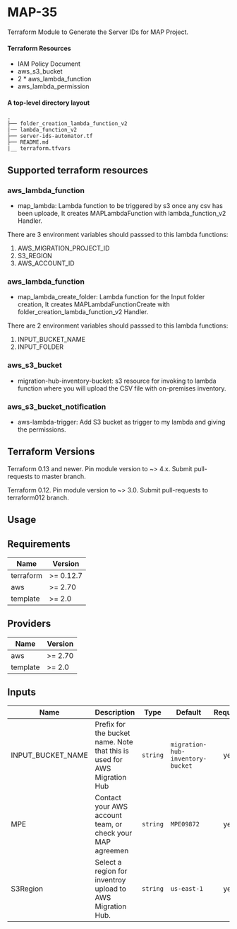 # MAP-35
Terraform Module to Generate the Server IDs for MAP Project.


#### Terraform Resources

- IAM Policy Document 
- aws_s3_bucket
- 2 * aws_lambda_function
- aws_lambda_permission

#### A top-level directory layout
    .
    ├── folder_creation_lambda_function_v2        
    |── lambda_function_v2
    ├── server-ids-automator.tf                
    ├── README.md    
    |__ terraform.tfvars
         


## Supported terraform resources

### aws_lambda_function
* map_lambda: Lambda function to be triggered by s3 once any csv has been uploade, It creates MAPLambdaFunction with lambda_function_v2 Handler.

There are 3 environment variables should passsed to this lambda functions:
1. AWS_MIGRATION_PROJECT_ID
2. S3_REGION
3. AWS_ACCOUNT_ID


### aws_lambda_function
* map_lambda_create_folder: Lambda function for the Input folder creation, It creates MAPLambdaFunctionCreate with folder_creation_lambda_function_v2 Handler.

There are 2 environment variables should passsed to this lambda functions:
1. INPUT_BUCKET_NAME
2. INPUT_FOLDER


### aws_s3_bucket
* migration-hub-inventory-bucket: s3 resource for invoking to lambda function where you will upload the CSV file with on-premises inventory.


### aws_s3_bucket_notification
* aws-lambda-trigger: Add S3 bucket as trigger to my lambda and giving the permissions.


## Terraform Versions

Terraform 0.13 and newer. Pin module version to ~> 4.x. Submit pull-requests to master branch.

Terraform 0.12. Pin module version to ~> 3.0. Submit pull-requests to terraform012 branch.

## Usage

## Requirements

| Name | Version |
|------|---------|
| terraform | >= 0.12.7 |
| aws | >= 2.70 |
| template | >= 2.0 |

## Providers

| Name | Version |
|------|---------|
| aws | >= 2.70 |
| template | >= 2.0 |

## Inputs

| Name | Description | Type | Default | Required |
|------|-------------|------|---------|:--------:|
| INPUT\_BUCKET\_NAME |Prefix for the bucket name. Note that this is used for AWS Migration Hub| `string`  | `migration-hub-inventory-bucket` | yes |
| MPE | Contact your AWS account team, or check your MAP agreemen | `string`  | `MPE09872` | yes |
| S3Region | Select a region for inventroy upload to AWS Migration Hub. | `string`  | `us-east-1` | yes |


